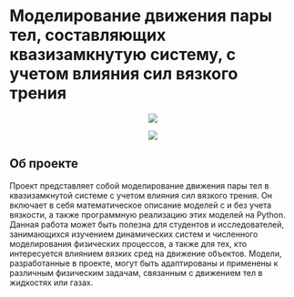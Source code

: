 # Моделирование движения пары тел, составляющих квазизамкнутую систему, с учетом влияния сил вязкого трения


<p align='center'>
	<img src='https://img.shields.io/badge/Language-python-blue'> 
<p align='center'>
	<img src='https://img.shields.io/badge/Package-numpy%2C%20matplotlib-blueviolet'> 
</p>


## Об проекте

Проект представляет собой моделирование движения пары тел в квазизамкнутой системе с учетом влияния сил вязкого трения. Он включает в себя математическое описание моделей с и без учета вязкости, а также программную реализацию этих моделей на Python. Данная работа может быть полезна для студентов и исследователей, занимающихся изучением динамических систем и численного моделирования физических процессов, а также для тех, кто интересуется влиянием вязких сред на движение объектов. Модели, разработанные в проекте, могут быть адаптированы и применены к различным физическим задачам, связанным с движением тел в жидкостях или газах.



